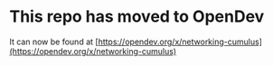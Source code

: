 # This repo has moved to OpenDev

It can now be found at [https://opendev.org/x/networking-cumulus](https://opendev.org/x/networking-cumulus)
